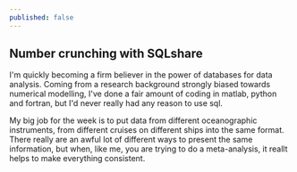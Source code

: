 ```yaml
---
published: false
---
```


## Number crunching with SQLshare

I'm quickly becoming a firm believer in the power of databases for data analysis. Coming from a research background strongly biased towards numerical modelling, I've done a fair amount of coding in matlab, python and fortran, but I'd never really had any reason to use sql. 

My big job for the week is to put data from different oceanographic instruments, from different cruises on different ships into the same format. There really are an awful lot of different ways to present the same information, but when, like me, you are trying to do a meta-analysis, it reallt helps to make everything consistent.


